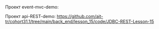 Проект event-mvc-demo:

Проект api-REST-demo:
https://github.com/ait-tr/cohort31.1/tree/main/back_end/lesson_15/code/JDBC-REST-Lesson-15
